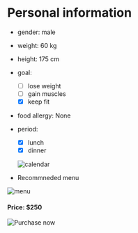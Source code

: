 # Personal information 
- gender: male 
- weight: 60 kg 
- height: 175 cm
- goal:
  - [ ] lose weight 
  - [ ] gain muscles 
  - [x] keep fit 
- food allergy: None
- period:
  - [x] lunch
  - [x] dinner 
 
  ![calendar](https://user-images.githubusercontent.com/100191968/163356001-aae6b63f-42ec-4197-a887-9522c85af93e.png)

- Recommneded menu

![menu](https://user-images.githubusercontent.com/100191968/163379222-9e60aae0-cc15-4133-8ccf-f46a8962f88d.png)

#### Price: $250
![Purchase now](https://user-images.githubusercontent.com/100191968/163382267-fbc04b7f-37c5-46ec-8305-a08482052d52.png)
